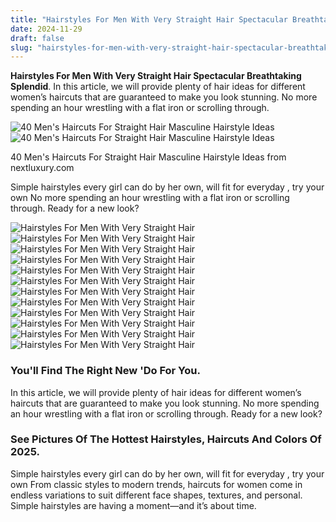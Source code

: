 ```yaml
---
title: "Hairstyles For Men With Very Straight Hair Spectacular Breathtaking Splendid"
date: 2024-11-29
draft: false
slug: "hairstyles-for-men-with-very-straight-hair-spectacular-breathtaking-splendid" 
---
```


**Hairstyles For Men With Very Straight Hair Spectacular Breathtaking Splendid**. In this article, we will provide plenty of hair ideas for different women’s haircuts that are guaranteed to make you look stunning. No more spending an hour wrestling with a flat iron or scrolling through.

![40 Men's Haircuts For Straight Hair Masculine Hairstyle Ideas](http://nextluxury.com/wp-content/uploads/stylish-mens-hairstyles-for-straight-hair.jpg)![40 Men's Haircuts For Straight Hair Masculine Hairstyle Ideas](http://nextluxury.com/wp-content/uploads/stylish-mens-hairstyles-for-straight-hair.jpg)

40 Men's Haircuts For Straight Hair Masculine Hairstyle Ideas from nextluxury.com

Simple hairstyles every girl can do by her own, will fit for everyday , try your own No more spending an hour wrestling with a flat iron or scrolling through. Ready for a new look?

![Hairstyles For Men With Very Straight Hair ](https://www.hairdohairstyle.com/wp-content/uploads/2018/02/1-Short-Wavy-Hairstyle.jpg " 25 Popular Hairstyles For Men with Straight Hair Hairdo Hairstyle")![Hairstyles For Men With Very Straight Hair ](https://pbs.twimg.com/media/CcfQ18HWEAItiPk.jpg " Straight Hair Hairstyles for Men With Straight And Silky Hair AtoZ")![Hairstyles For Men With Very Straight Hair ](https://cdn.shopify.com/s/files/1/0162/2116/files/travisanthonyhair-short-haircuts-for-thick-hair-men-fade.jpg?v=1526379369 " 15 Short Hairstyles For Men 2019 Mens short haircuts 2019 LIFESTYLE")![Hairstyles For Men With Very Straight Hair ](https://atozhairstyles.com/wp-content/uploads/2016/11/1-fade-Hair-cut.jpg " Straight Hair Hairstyles for Men With Straight And Silky Hair AtoZ")![Hairstyles For Men With Very Straight Hair ](http://menscraze.com/wp-content/uploads/2016/05/Men-Hairstyle-with-Straight-Hair.....jpg " Straight Hair Hairstyles For Men's Mens Craze")![Hairstyles For Men With Very Straight Hair ](https://machohairstyles.com/wp-content/uploads/2017/03/straight-hair-for-men-1.jpg " 80 Hottest Men's Hairstyles for Straight Hair (2021 New)")![Hairstyles For Men With Very Straight Hair ](https://haircutinspiration.com/wp-content/uploads/2016/05/Straight-Hair-with-Side-Swept-Fringe.jpg " 10+ Exquisite Hairstyles for Men with Straight Hair")![Hairstyles For Men With Very Straight Hair ](http://nextluxury.com/wp-content/uploads/stylish-mens-hairstyles-for-straight-hair.jpg " 40 Men's Haircuts For Straight Hair Masculine Hairstyle Ideas")![Hairstyles For Men With Very Straight Hair ](https://www.lovelyish.com/wp-content/uploads/2024/04/textured-crop-haircut-for-men-with-straight-hair.jpg " 40 Best Haircuts for Men with Straight Hair (2024) Lovelyish")![Hairstyles For Men With Very Straight Hair ](http://nextluxury.com/wp-content/uploads/straight-hair-styles-men.jpg " 40 Men's Haircuts For Straight Hair Masculine Hairstyle Ideas")![Hairstyles For Men With Very Straight Hair ](https://coolmenshair.com/wp-content/uploads/long-hairstyles-for-men-with-straight-hair-5.jpg " 10 Long Hairstyles for Men with Straight Hair That'll WOW You")![Hairstyles For Men With Very Straight Hair ](http://menscraze.com/wp-content/uploads/2016/05/Short-Hairstyles-for-Men-with-Straight-Hair....jpg " Hairstyles For Men With Straight Hair Hairstyle Guides")

### You'll Find The Right New 'Do For You.

In this article, we will provide plenty of hair ideas for different women’s haircuts that are guaranteed to make you look stunning. No more spending an hour wrestling with a flat iron or scrolling through. Ready for a new look?

### See Pictures Of The Hottest Hairstyles, Haircuts And Colors Of 2025.

Simple hairstyles every girl can do by her own, will fit for everyday , try your own From classic styles to modern trends, haircuts for women come in endless variations to suit different face shapes, textures, and personal. Simple hairstyles are having a moment—and it’s about time.